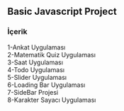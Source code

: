## Basic Javascript Project

### İçerik
1-Ankat Uygulaması <br>
2-Matematik Quiz Uygulaması <br>
3-Saat Uygulaması <br>
4-Todo Uygulaması <br>
5-Slider Uygulaması <br>
6-Loading Bar Uygulaması <br>
7-SideBar Projesi <br>
8-Karakter Sayacı Uygulaması <br>
